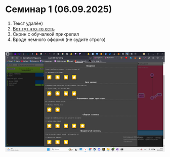 # Семинар 1 (06.09.2025)


1) Текст удалён)
2) [Вот тут что-то есть](https://github.com/PVG2514082/lab1)
3) Скрин с обучалкой прикрепил
4) Вроде немного оформл (не судите строго)

</br>![Пройденная обучалка](image.png)
